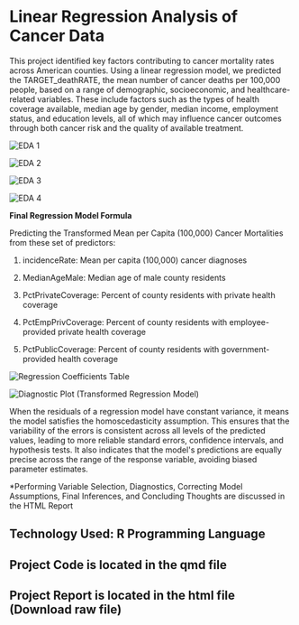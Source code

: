 # Linear Regression Analysis of Cancer Data

This project identified key factors contributing to cancer mortality rates across American counties. Using a linear regression model, we predicted the TARGET_deathRATE, the mean number of cancer deaths per 100,000 people, based on a range of demographic, socioeconomic, and healthcare-related variables. These include factors such as the types of health coverage available, median age by gender, median income, employment status, and education levels, all of which may influence cancer outcomes through both cancer risk and the quality of available treatment.

![EDA 1](https://github.com/user-attachments/assets/7a627d11-328f-4f12-9c6c-68d3806d6006)

![EDA 2](https://github.com/user-attachments/assets/2da28369-e569-456c-9a34-572d17105936)

![EDA 3](https://github.com/user-attachments/assets/5e2bde4f-0fec-418a-972d-421ba1a74fe9)

![EDA 4](https://github.com/user-attachments/assets/347caebb-1f37-4d02-a5c0-ad28d0ba58a0)

**Final Regression Model Formula** 

Predicting the Transformed Mean per Capita (100,000) Cancer Mortalities from these set of predictors:

1. incidenceRate: Mean per capita (100,000) cancer diagnoses

2. MedianAgeMale: Median age of male county residents

3. PctPrivateCoverage: Percent of county residents with private health coverage

4. PctEmpPrivCoverage: Percent of county residents with employee-provided private health coverage

5. PctPublicCoverage: Percent of county residents with government-provided health coverage

![Regression Coefficients Table](https://github.com/user-attachments/assets/ae7e0bdd-5b0e-4c26-8623-20a88d73c3a8)

![Diagnostic Plot (Transformed Regression Model)](https://github.com/user-attachments/assets/fa9b60dc-c314-4067-843a-3e3a1f7288b6)

When the residuals of a regression model have constant variance, it means the model satisfies the homoscedasticity assumption. This ensures that the variability of the errors is consistent across all levels of the predicted values, leading to more reliable standard errors, confidence intervals, and hypothesis tests. It also indicates that the model's predictions are equally precise across the range of the response variable, avoiding biased parameter estimates.

*Performing Variable Selection, Diagnostics, Correcting Model Assumptions, Final Inferences, and Concluding Thoughts are discussed in the HTML Report

## Technology Used: R Programming Language
## Project Code is located in the qmd file
## Project Report is located in the html file (Download raw file)
